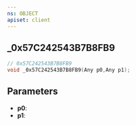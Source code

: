 ```yaml
---
ns: OBJECT
apiset: client
---
```

## _0x57C242543B7B8FB9

```c
// 0x57C242543B7B8FB9
void _0x57C242543B7B8FB9(Any p0,Any p1);
```


## Parameters
* **p0**:
* **p1**:



